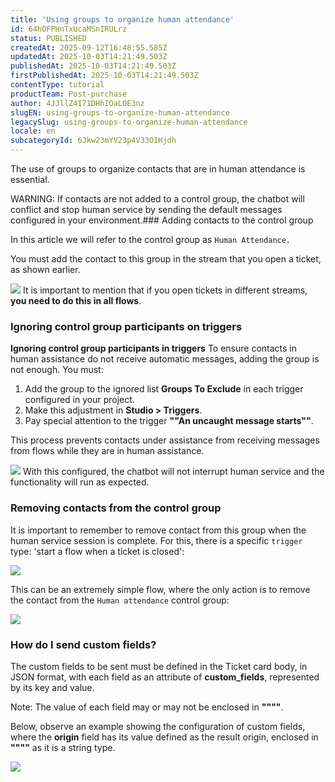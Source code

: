 ```yaml
---
title: 'Using groups to organize human attendance'
id: 64hOFPHnTxUcaMSnIRULrz
status: PUBLISHED
createdAt: 2025-09-12T16:48:55.585Z
updatedAt: 2025-10-03T14:21:49.503Z
publishedAt: 2025-10-03T14:21:49.503Z
firstPublishedAt: 2025-10-03T14:21:49.503Z
contentType: tutorial
productTeam: Post-purchase
author: 4JJllZ4I71DHhIOaLOE3nz
slugEN: using-groups-to-organize-human-attendance
legacySlug: using-groups-to-organize-human-attendance
locale: en
subcategoryId: 6Jkw23mYV23p4V33O1Hjdh
---
```


The use of groups to organize contacts that are in human attendance is
essential.

WARNING: If contacts are not added to a control group, the chatbot will
conflict and stop human service by sending the default messages configured in
your environment.### Adding contacts to the control group

In this article we will refer to the control group as `Human Attendance.`

You must add the contact to this group in the stream that you open a ticket, as
shown earlier.

![](https://cdn.statically.io/gh/vtexdocs/help-center-content/refs/heads/main/docs/en/tutorials/weni-by-vtex/chats/using-groups-to-organize-human-attendance_1.png) It is important to mention that if you open tickets in different streams, **you need to do this in all flows**.

### Ignoring control group participants on triggers

**Ignoring control group participants in triggers** To ensure contacts in human
assistance do not receive automatic messages, adding the group is not enough.
You must:

1. Add the group to the ignored list **Groups To Exclude** in each trigger configured in your project.
2. Make this adjustment in **Studio \> Triggers**.
3. Pay special attention to the trigger **""**An uncaught message starts**""**.

This process prevents contacts under assistance from receiving messages from
flows while they are in human assistance.

![](https://cdn.statically.io/gh/vtexdocs/help-center-content/refs/heads/main/docs/en/tutorials/weni-by-vtex/chats/using-groups-to-organize-human-attendance_2.png) With this configured, the chatbot will not interrupt human service and the functionality will run as expected.

### Removing contacts from the control group

It is important to remember to remove contact from this group when the human
service session is complete. For this, there is a specific `trigger` type:
'start a flow when a ticket is closed':

![](https://cdn.statically.io/gh/vtexdocs/help-center-content/refs/heads/main/docs/en/tutorials/weni-by-vtex/chats/using-groups-to-organize-human-attendance_3.png) 

This can be an extremely simple flow, where the only action is to remove the contact from the `Human attendance` control group:

![](https://cdn.statically.io/gh/vtexdocs/help-center-content/refs/heads/main/docs/en/tutorials/weni-by-vtex/chats/using-groups-to-organize-human-attendance_4.png)

### How do I send custom fields?

The custom fields to be sent must be defined in the Ticket card body, in JSON
format, with each field as an attribute of **custom\_fields**, represented by
its key and value.

Note: The value of each field may or may not be enclosed in **""""**.

Below, observe an example showing the configuration of custom fields, where the
**origin** field has its value defined as the result origin, enclosed in **""""**
as it is a string type.

![](https://cdn.statically.io/gh/vtexdocs/help-center-content/refs/heads/main/docs/en/tutorials/weni-by-vtex/chats/using-groups-to-organize-human-attendance_5.png)
